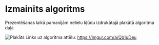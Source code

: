 # Izmainīts algoritms

Prezentēšanas laikā pamanījām nelielu kļūdu izdrukātajā plakātā algoritma daļā

![Plakāts](https://i.imgur.com/uzGY6eo.png)
Links uz algoritma attēlu: https://imgur.com/a/Qb1uDeu
